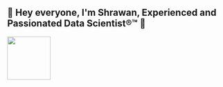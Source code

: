 ## 👋 Hey everyone, I'm Shrawan, Experienced and Passionated Data Scientist®™ 👋
<a href="https://example.com" target="_blank"><img align="center" src="https://media1.tenor.com/images/1de6bf707bd18f255627f46c8a31d98d/tenor.gif" height="100" /></a>


